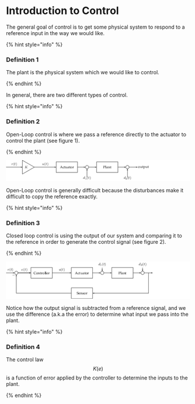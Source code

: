 # Introduction to Control

The general goal of control is to get some physical system to respond to
a reference input in the way we would like.

{% hint style=\"info\" %}

### Definition 1

The plant is the physical system which we would like to control.

{% endhint %}

In general, there are two different types of control.

{% hint style=\"info\" %}

### Definition 2

Open-Loop control is where we pass a reference directly to the actuator to control the plant (see figure 1).

{% endhint %}

![Figure 1: Open-Loop Control](../.gitbook/assets/31c08937dc42492e6d975c5f59a6c131346cc29a.png)

Open-Loop control is generally difficult because the disturbances make
it difficult to copy the reference exactly.

{% hint style=\"info\" %}

### Definition 3

Closed loop control is using the output of our system and comparing it to the reference in order to generate the control signal (see figure 2).

{% endhint %}

![Figure 2: Closed-Loop Control](../.gitbook/assets/66fe2d6527f4672187b60442c735d00d783830bc.png)

Notice how the output signal is subtracted from a reference signal, and
we use the difference (a.k.a the error) to determine what input we pass
into the plant.

{% hint style=\"info\" %}

### Definition 4

The control law $$K(e)$$is a function of error applied by the controller to determine the inputs to the plant.

{% endhint %}

